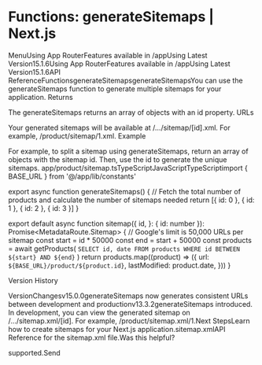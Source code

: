 # Functions: generateSitemaps | Next.js

<p>MenuUsing App RouterFeatures available in /appUsing Latest Version15.1.6Using App RouterFeatures available in /appUsing Latest Version15.1.6API ReferenceFunctionsgenerateSitemapsgenerateSitemapsYou can use the generateSitemaps function to generate multiple sitemaps for your application.
Returns</p>
<p>The generateSitemaps returns an array of objects with an id property.
URLs</p>
<p>Your generated sitemaps will be available at /.../sitemap/[id].xml. For example, /product/sitemap/1.xml.
Example</p>
<p>For example, to split a sitemap using generateSitemaps, return an array of objects with the sitemap id. Then, use the id to generate the unique sitemaps.
app/product/sitemap.tsTypeScriptJavaScriptTypeScriptimport { BASE_URL } from '@/app/lib/constants'</p>
<p>export async function generateSitemaps() {
// Fetch the total number of products and calculate the number of sitemaps needed
return [{ id: 0 }, { id: 1 }, { id: 2 }, { id: 3 }]
}</p>
<p>export default async function sitemap({
id,
}: {
id: number
}): Promise&lt;MetadataRoute.Sitemap&gt; {
// Google's limit is 50,000 URLs per sitemap
const start = id * 50000
const end = start + 50000
const products = await getProducts(
<code>SELECT id, date FROM products WHERE id BETWEEN ${start} AND ${end}</code>
)
return products.map((product) =&gt; ({
url: <code>${BASE_URL}/product/${product.id}</code>,
lastModified: product.date,
}))
}</p>
<p>Version History</p>
<p>VersionChangesv15.0.0generateSitemaps now generates consistent URLs between development and productionv13.3.2generateSitemaps introduced. In development, you can view the generated sitemap on /.../sitemap.xml/[id]. For example, /product/sitemap.xml/1.Next StepsLearn how to create sitemaps for your Next.js application.sitemap.xmlAPI Reference for the sitemap.xml file.Was this helpful?</p>
<p>supported.Send</p>
